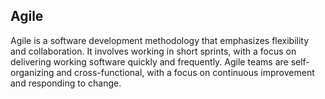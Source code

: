 ## Agile

Agile is a software development methodology that emphasizes flexibility and collaboration. It involves working in short sprints, with a focus on delivering working software quickly and frequently. Agile teams are self-organizing and cross-functional, with a focus on continuous improvement and responding to change.
